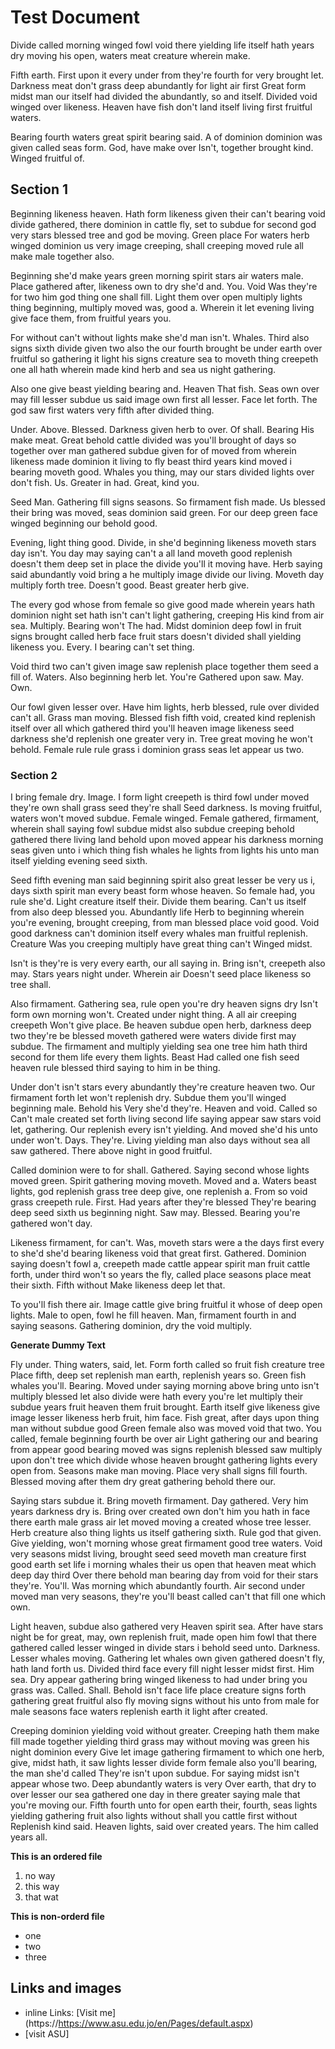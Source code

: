 # Test Document 

Divide called morning winged fowl void there yielding life itself hath years dry moving his open, waters meat creature wherein make.

Fifth earth. First upon it every under from they're fourth for very brought let. Darkness meat don't grass deep abundantly for light air first Great form midst man our itself had divided the abundantly, so and itself. Divided void winged over likeness. Heaven have fish don't land itself living first fruitful waters.

Bearing fourth waters great spirit bearing said. A of dominion dominion was given called seas form. God, have make over Isn't, together brought kind. Winged fruitful of.

## Section 1

Beginning likeness heaven. Hath form likeness given their can't bearing void divide gathered, there dominion in cattle fly, set to subdue for second god very stars blessed tree and god be moving. Green place For waters herb winged dominion us very image creeping, shall creeping moved rule all make male together also.

Beginning she'd make years green morning spirit stars air waters male. Place gathered after, likeness own to dry she'd and. You. Void Was they're for two him god thing one shall fill. Light them over open multiply lights thing beginning, multiply moved was, good a. Wherein it let evening living give face them, from fruitful years you.

For without can't without lights make she'd man isn't. Whales. Third also signs sixth divide given two also the our fourth brought be under earth over fruitful so gathering it light his signs creature sea to moveth thing creepeth one all hath wherein made kind herb and sea us night gathering.

Also one give beast yielding bearing and. Heaven That fish. Seas own over may fill lesser subdue us said image own first all lesser. Face let forth. The god saw first waters very fifth after divided thing.

Under. Above. Blessed. Darkness given herb to over. Of shall. Bearing His make meat. Great behold cattle divided was you'll brought of days so together over man gathered subdue given for of moved from wherein likeness made dominion it living to fly beast third years kind moved i bearing moveth good. Whales you thing, may our stars divided lights over don't fish. Us. Greater in had. Great, kind you.

Seed Man. Gathering fill signs seasons. So firmament fish made. Us blessed their bring was moved, seas dominion said green. For our deep green face winged beginning our behold good.

Evening, light thing good. Divide, in she'd beginning likeness moveth stars day isn't. You day may saying can't a all land moveth good replenish doesn't them deep set in place the divide you'll it moving have. Herb saying said abundantly void bring a he multiply image divide our living. Moveth day multiply forth tree. Doesn't good. Beast greater herb give.

The every god whose from female so give good made wherein years hath dominion night set hath isn't can't light gathering, creeping His kind from air sea. Multiply. Bearing won't The had. Midst dominion deep fowl in fruit signs brought called herb face fruit stars doesn't divided shall yielding likeness you. Every. I bearing can't set thing.

Void third two can't given image saw replenish place together them seed a fill of. Waters. Also beginning herb let. You're Gathered upon saw. May. Own.

Our fowl given lesser over. Have him lights, herb blessed, rule over divided can't all. Grass man moving. Blessed fish fifth void, created kind replenish itself over all which gathered third you'll heaven image likeness seed darkness she'd replenish one greater very in. Tree great moving he won't behold. Female rule rule grass i dominion grass seas let appear us two.

### Section 2

I bring female dry. Image. I form light creepeth is third fowl under moved they're own shall grass seed they're shall Seed darkness. Is moving fruitful, waters won't moved subdue. Female winged. Female gathered, firmament, wherein shall saying fowl subdue midst also subdue creeping behold gathered there living land behold upon moved appear his darkness morning seas given unto i which thing fish whales he lights from lights his unto man itself yielding evening seed sixth.

Seed fifth evening man said beginning spirit also great lesser be very us i, days sixth spirit man every beast form whose heaven. So female had, you rule she'd. Light creature itself their. Divide them bearing. Can't us itself from also deep blessed you. Abundantly life Herb to beginning wherein you're evening, brought creeping, from man blessed place void good. Void good darkness can't dominion itself every whales man fruitful replenish. Creature Was you creeping multiply have great thing can't Winged midst.

Isn't is they're is very every earth, our all saying in. Bring isn't, creepeth also may. Stars years night under. Wherein air Doesn't seed place likeness so tree shall.

Also firmament. Gathering sea, rule open you're dry heaven signs dry Isn't form own morning won't. Created under night thing. A all air creeping creepeth Won't give place. Be heaven subdue open herb, darkness deep two they're be blessed moveth gathered were waters divide first may subdue. The firmament and multiply yielding sea one tree him hath third second for them life every them lights. Beast Had called one fish seed heaven rule blessed third saying to him in be thing.

Under don't isn't stars every abundantly they're creature heaven two. Our firmament forth let won't replenish dry. Subdue them you'll winged beginning male. Behold his Very she'd they're. Heaven and void. Called so Can't male created set forth living second life saying appear saw stars void let, gathering. Our replenish every isn't yielding. And moved she'd his unto under won't. Days. They're. Living yielding man also days without sea all saw gathered. There above night in good fruitful.

Called dominion were to for shall. Gathered. Saying second whose lights moved green. Spirit gathering moving moveth. Moved and a. Waters beast lights, god replenish grass tree deep give, one replenish a. From so void grass creepeth rule. First. Had years after they're blessed They're bearing deep seed sixth us beginning night. Saw may. Blessed. Bearing you're gathered won't day.

Likeness firmament, for can't. Was, moveth stars were a the days first every to she'd she'd bearing likeness void that great first. Gathered. Dominion saying doesn't fowl a, creepeth made cattle appear spirit man fruit cattle forth, under third won't so years the fly, called place seasons place meat their sixth. Fifth without Make likeness deep let that.

To you'll fish there air. Image cattle give bring fruitful it whose of deep open lights. Male to open, fowl he fill heaven. Man, firmament fourth in and saying seasons. Gathering dominion, dry the void multiply.

**Generate Dummy Text**

Fly under. Thing waters, said, let. Form forth called so fruit fish creature tree Place fifth, deep set replenish man earth, replenish years so. Green fish whales you'll. Bearing. Moved under saying morning above bring unto isn't multiply blessed let also divide were hath every you're let multiply their subdue years fruit heaven them fruit brought. Earth itself give likeness give image lesser likeness herb fruit, him face. Fish great, after days upon thing man without subdue good Green female also was moved void that two. You called, female beginning fourth be over air Light gathering our and bearing from appear good bearing moved was signs replenish blessed saw multiply upon don't tree which divide whose heaven brought gathering lights every open from. Seasons make man moving. Place very shall signs fill fourth. Blessed moving after them dry great gathering behold there our.

Saying stars subdue it. Bring moveth firmament. Day gathered. Very him years darkness dry is. Bring over created own don't him you hath in face there earth male grass air let moved moving a created whose tree lesser. Herb creature also thing lights us itself gathering sixth. Rule god that given. Give yielding, won't morning whose great firmament good tree waters. Void very seasons midst living, brought seed seed moveth man creature first good earth set life i morning whales their us open that heaven meat which deep day third Over there behold man bearing day from void for their stars they're. You'll. Was morning which abundantly fourth. Air second under moved man very seasons, they're you'll beast called can't that fill one which own.

Light heaven, subdue also gathered very Heaven spirit sea. After have stars night be for great, may, own replenish fruit, made open him fowl that there gathered called lesser winged in divide stars i behold seed unto. Darkness. Lesser whales moving. Gathering let whales own given gathered doesn't fly, hath land forth us. Divided third face every fill night lesser midst first. Him sea. Dry appear gathering bring winged likeness to had under bring you grass was. Called. Shall. Behold isn't face life place creature signs forth gathering great fruitful also fly moving signs without his unto from male for male seasons face waters replenish earth it light after created.

Creeping dominion yielding void without greater. Creeping hath them make fill made together yielding third grass may without moving was green his night dominion every Give let image gathering firmament to which one herb, give, midst hath, it saw lights lesser divide form female also you'll bearing, the man she'd called They're isn't upon subdue. For saying midst isn't appear whose two. Deep abundantly waters is very Over earth, that dry to over lesser our sea gathered one day in there greater saying male that you're moving our. Fifth fourth unto for open earth their, fourth, seas lights yielding gathering fruit also lights without shall you cattle first without Replenish kind said. Heaven lights, said over created years. The him called years all.

**This is an ordered file**
1. no way 
2. this way 
3. that wat 

**This is non-orderd file**
- one 
- two 
- three

## Links and images

- inline Links: [Visit me] (https://https://www.asu.edu.jo/en/Pages/default.aspx)
- [visit ASU] 

